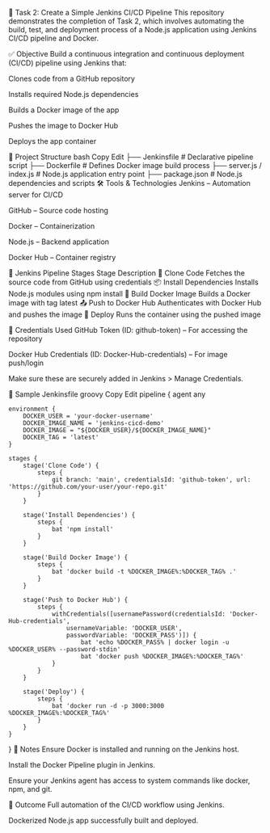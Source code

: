 🚀 Task 2: Create a Simple Jenkins CI/CD Pipeline
This repository demonstrates the completion of Task 2, which involves automating the build, test, and deployment process of a Node.js application using Jenkins CI/CD pipeline and Docker.

✅ Objective
Build a continuous integration and continuous deployment (CI/CD) pipeline using Jenkins that:

Clones code from a GitHub repository

Installs required Node.js dependencies

Builds a Docker image of the app

Pushes the image to Docker Hub

Deploys the app container

📁 Project Structure
bash
Copy
Edit
├── Jenkinsfile                # Declarative pipeline script
├── Dockerfile                 # Defines Docker image build process
├── server.js / index.js       # Node.js application entry point
├── package.json               # Node.js dependencies and scripts
🛠️ Tools & Technologies
Jenkins – Automation server for CI/CD

GitHub – Source code hosting

Docker – Containerization

Node.js – Backend application

Docker Hub – Container registry

🔄 Jenkins Pipeline Stages
Stage	Description
🧬 Clone Code	Fetches the source code from GitHub using credentials
📦 Install Dependencies	Installs Node.js modules using npm install
🐳 Build Docker Image	Builds a Docker image with tag latest
📤 Push to Docker Hub	Authenticates with Docker Hub and pushes the image
🚀 Deploy	Runs the container using the pushed image

🔐 Credentials Used
GitHub Token (ID: github-token) – For accessing the repository

Docker Hub Credentials (ID: Docker-Hub-credentials) – For image push/login

Make sure these are securely added in Jenkins > Manage Credentials.

📝 Sample Jenkinsfile
groovy
Copy
Edit
pipeline {
    agent any

    environment {
        DOCKER_USER = 'your-docker-username'
        DOCKER_IMAGE_NAME = 'jenkins-cicd-demo'
        DOCKER_IMAGE = "${DOCKER_USER}/${DOCKER_IMAGE_NAME}"
        DOCKER_TAG = 'latest'
    }

    stages {
        stage('Clone Code') {
            steps {
                git branch: 'main', credentialsId: 'github-token', url: 'https://github.com/your-user/your-repo.git'
            }
        }

        stage('Install Dependencies') {
            steps {
                bat 'npm install'
            }
        }

        stage('Build Docker Image') {
            steps {
                bat 'docker build -t %DOCKER_IMAGE%:%DOCKER_TAG% .'
            }
        }

        stage('Push to Docker Hub') {
            steps {
                withCredentials([usernamePassword(credentialsId: 'Docker-Hub-credentials',
                    usernameVariable: 'DOCKER_USER',
                    passwordVariable: 'DOCKER_PASS')]) {
                        bat 'echo %DOCKER_PASS% | docker login -u %DOCKER_USER% --password-stdin'
                        bat 'docker push %DOCKER_IMAGE%:%DOCKER_TAG%'
                }
            }
        }

        stage('Deploy') {
            steps {
                bat 'docker run -d -p 3000:3000 %DOCKER_IMAGE%:%DOCKER_TAG%'
            }
        }
    }
}
📌 Notes
Ensure Docker is installed and running on the Jenkins host.

Install the Docker Pipeline plugin in Jenkins.

Ensure your Jenkins agent has access to system commands like docker, npm, and git.

🎯 Outcome
Full automation of the CI/CD workflow using Jenkins.

Dockerized Node.js app successfully built and deployed.
